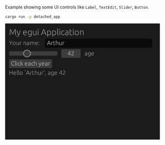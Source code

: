 Example showing some UI controls like `Label`, `TextEdit`, `Slider`, `Button`.

```sh
cargo run -p detached_app
```

![](screenshot.png)
